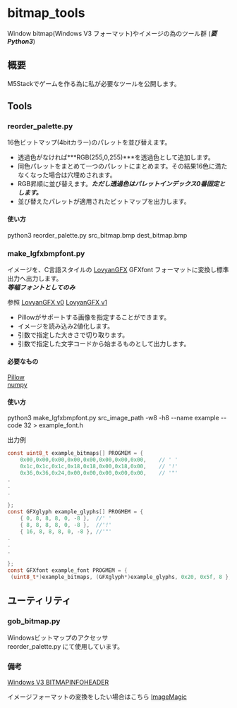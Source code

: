 # bitmap_tools
Window bitmap(Windows V3 フォーマット)やイメージの為のツール群 (***要Python3***)

## 概要
M5Stackでゲームを作る為に私が必要なツールを公開します。

## Tools
### reorder\_palette.py
16色ビットマップ(4bitカラー)のパレットを並び替えます。

- 透過色がなければ***RGB(255,0,255)***を透過色として追加します。
- 同色パレットをまとめて一つのパレットにまとめます。その結果16色に満たなくなった場合は穴埋めされます。
- RGB昇順に並び替えます。***ただし透過色はパレットインデックス0番固定とします。***
- 並び替えたパレットが適用されたビットマップを出力します。

#### 使い方
python3 reorder\_palette.py src\_bitmap.bmp dest\_bitmap.bmp 

### make\_lgfxbmpfont.py
イメージを、C言語スタイルの [LovyanGFX](https://github.com/lovyan03/LovyanGFX) GFXfont フォーマットに変換し標準出力へ出力します。  
***等幅フォントとしてのみ***

参照
[LovyanGFX v0](https://github.com/lovyan03/LovyanGFX/blob/c8b09ac1cbf2f9183de432172134470dbd29eb71/src/lgfx/v1/lgfx_fonts.hpp)
[LovyanGFX v1](https://github.com/lovyan03/LovyanGFX/blob/de8dd6352ebd68abc5884cb4a004711229400224/src/lgfx/v0/lgfx_fonts.hpp)

- Pillowがサポートする画像を指定することができます。
- イメージを読み込み2値化します。
- 引数で指定した大きさで切り取ります。
- 引数で指定した文字コードから始まるものとして出力します。

#### 必要なもの
[Pillow](https://pillow.readthedocs.io/en/stable/)  
[numpy](https://numpy.org/)

#### 使い方
python3 make\_lgfxbmpfont.py src\_image_path -w8 -h8 --name example --code 32 > example\_font.h

出力例
```c
const uint8_t example_bitmaps[] PROGMEM = {
    0x00,0x00,0x00,0x00,0x00,0x00,0x00,0x00,	// ' '
    0x1c,0x1c,0x1c,0x18,0x18,0x00,0x18,0x00,	// '!'
    0x36,0x36,0x24,0x00,0x00,0x00,0x00,0x00,	// '"'
.
.
.

};
const GFXglyph example_glyphs[] PROGMEM = {
    { 0, 8, 8, 8, 0, -8 },	//' '
    { 8, 8, 8, 8, 0, -8 },	//'!'
    { 16, 8, 8, 8, 0, -8 },	//'"'
.
.
.

};
const GFXfont example_font PROGMEM = {
 (uint8_t*)example_bitmaps, (GFXglyph*)example_glyphs, 0x20, 0x5f, 8 };
```

## ユーティリティ
### gob_bitmap.py
Windowsビットマップのアクセッサ  
reorder\_palette.py にて使用しています。

### 備考
[Windows V3 BITMAPINFOHEADER](https://docs.microsoft.com/en-us/windows/win32/api/wingdi/ns-wingdi-bitmapinfoheader)  

イメージフォーマットの変換をしたい場合はこちら
[ImageMagic](https://github.com/ImageMagick/ImageMagick)


